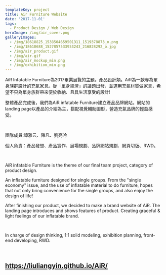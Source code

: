 ```yaml
---
templateKey: project
title: Air Furniture Website
date: '2017-11-01'
tags:
  - Product Design / Web Design
heroImage: /img/air_cover.png
galleryImages:
  - /img/18618825_1538504659501311_1519378873_o.png
  - /img/18618688_1527857533953243_216828292_o.jpg
  - /img/air_product.gif
  - /img/air.gif
  - /img/air_mockup_min.png
  - /img/exhibition_min.png
---
```

AiR Infatable Furniture為2017畢業展覽的主題，產品設計類。AiR為一款專為單身族群設計的充氣家具。從「單身經濟」的議題出發，並選用充氣材質做家具，希望不只為單身族群帶來便於收納、且具生活享受的設計! 

整體產品完成後，我們為AiR infatable Furniture建立產品品牌網站。網站的landing page以產品的介紹為主，搭配視覺輔助圖形，營造充氣品牌的輕盈感受。 

<br/>

團隊成員:譚雅云、陳凡、劉亮吟

個人負責：產品發想、產品實作、展場規劃、品牌網站規劃、網頁切版、RWD。

<br/>

AiR infatable Furniture is the theme of our final team project, category of product design. 

An inflatable furniture designed for single groups. From the "single economy" issue, and the use of inflatable material to do furniture, hopes that not only bring convenience for the single groups, and also enjoy the design of life! 

After finishing our product, we decided to make a brand website of AiR. The landing page introduces and shows features of product. Creating graceful & light feelings of our inflatable brand. 

<br/>

In charge of design thinking, 1:1 solid modeling, exhibition planning, front-end developing, RWD.

<br/>

## https://liuliangyin.github.io/AiR/
